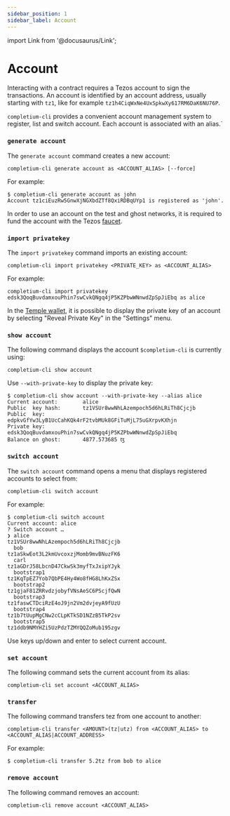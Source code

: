 ```yaml
---
sidebar_position: 1
sidebar_label: Account
---
```

import Link from '@docusaurus/Link';

# Account

Interacting with a contract requires a Tezos account to sign the transactions. An account is identified by an account address, usually starting with `tz1`, like for example `tz1h4CiqWxNe4UxSpkwXy617RM6DaK6NU76P`.

`completium-cli` provides a convenient account management system to register, list and switch account. Each account is associated with an alias.`

### `generate account`

The `generate account` command creates a new account:

```completium
completium-cli generate account as <ACCOUNT_ALIAS> [--force]
```

For example:
```completium
$ completium-cli generate account as john
Account tz1ciEuzRw5GnwXjNGXbdZTf8QxiRDBqUYp1 is registered as 'john'.
```

In order to use an account on the test and ghost networks, it is required to fund the account with the Tezos [faucet](https://faucet.ghostnet.teztnets.xyz/).

### `import privatekey`

The `import privatekey` command imports an existing account:

```completium
completium-cli import privatekey <PRIVATE_KEY> as <ACCOUNT_ALIAS>
```

For example:
```completium
completium-cli import privatekey edsk3QoqBuvdamxouPhin7swCvkQNgq4jP5KZPbwWNnwdZpSpJiEbq as alice
```

In the [Temple wallet](https://templewallet.com/), it is possible to display the private key of an account by selecting "Reveal Private Key" in the "Settings" menu.

### `show account`

The following command displays the account `$completium-cli` is currently using:

```completium
completium-cli show account
```

Use `--with-private-key` to display the private key:
```completium
$ completium-cli show account --with-private-key --alias alice
Current account:        alice
Public  key hash:       tz1VSUr8wwNhLAzempoch5d6hLRiTh8Cjcjb
Public  key:            edpkvGfYw3LyB1UcCahKQk4rF2tvbMUk8GFiTuMjL75uGXrpvKXhjn
Private key:            edsk3QoqBuvdamxouPhin7swCvkQNgq4jP5KZPbwWNnwdZpSpJiEbq
Balance on ghost:       4877.573685 ꜩ
```

### `switch account`

The `switch account` command opens a menu that displays registered accounts to select from:

```completium
completium-cli switch account
```

For example:
```completium
$ completium-cli switch account
Current account: alice
? Switch account …
❯ alice                             tz1VSUr8wwNhLAzempoch5d6hLRiTh8Cjcjb
  bob                               tz1aSkwEot3L2kmUvcoxzjMomb9mvBNuzFK6
  carl                              tz1aGDrJ58LbcnD47CkwSk3myfTxJxipYJyk
  bootstrap1                        tz1KqTpEZ7Yob7QbPE4Hy4Wo8fHG8LhKxZSx
  bootstrap2                        tz1gjaF81ZRRvdzjobyfVNsAeSC6PScjfQwN
  bootstrap3                        tz1faswCTDciRzE4oJ9jn2Vm2dvjeyA9fUzU
  bootstrap4                        tz1b7tUupMgCNw2cCLpKTkSD1NZzB5TkP2sv
  bootstrap5                        tz1ddb9NMYHZi5UzPdzTZMYQQZoMub195zgv
```

Use keys up/down and enter to select current account.

### `set account`

The following command sets the current account from its alias:

```completium
completium-cli set account <ACCOUNT_ALIAS>
```

### `transfer`

The following command transfers tez from one account to another:

```completium
completium-cli transfer <AMOUNT>(tz|utz) from <ACCOUNT_ALIAS> to <ACCOUNT_ALIAS|ACCOUNT_ADDRESS>
```

For example:

```completium
$ completium-cli transfer 5.2tz from bob to alice
```

### `remove account`

The following command removes an account:
```completium
completium-cli remove account <ACCOUNT_ALIAS>
```
